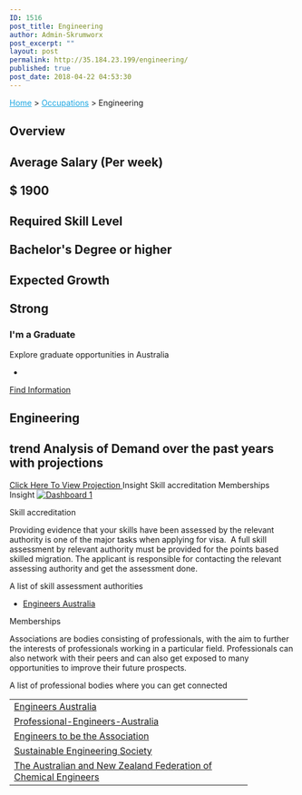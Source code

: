 ```yaml
---
ID: 1516
post_title: Engineering
author: Admin-Skrumworx
post_excerpt: ""
layout: post
permalink: http://35.184.23.199/engineering/
published: true
post_date: 2018-04-22 04:53:30
---
```

<p><a style="color: #1da7e2;" href="http://letsettle.net.au/">Home</a> &gt; <a style="color: #1da7e2;" href="http://letsettle.net.au/occupations/">Occupations</a> &gt; Engineering</p>		
			<h2>Overview</h2>		
			<h2>Average Salary (Per week)<br><br>$ 1900</h2>		
			<h2>Required Skill Level <br><br>Bachelor's Degree or higher</h2>		
			<h2>Expected Growth<br><br>Strong</h2>		
											<h3>I'm a Graduate</h3>
									Explore graduate opportunities in Australia 							
							<ul>
											<li>
																&nbsp;							
						</li>
									</ul>
									<a href="https://gradaustralia.com.au/search-jobs/areas-of-study/finance-accounting-economics-business-administration" target="_blank">Find Information</a>
			<h2>Engineering</h2>		
			<h2>trend Analysis of Demand over the past years with projections</h2>		
			<a href="#" role="button">
						Click Here To View Projection
					</a>
									Insight
									Skill accreditation
									Memberships
									Insight
					<noscript><a href='#'><img alt='Dashboard 1 ' src='https://public.tableau.com/static/images/En/Engineering2/Dashboard1/1_rss.png' style='border: none' /></a></noscript><object style="display: none;" width="300" height="150"><param name="host_url" value="https%3A%2F%2Fpublic.tableau.com%2F" /> <param name="embed_code_version" value="3" /> <param name="site_root" value="" /><param name="name" value="Engineering2/Dashboard1" /><param name="tabs" value="no" /><param name="toolbar" value="yes" /><param name="static_image" value="https://public.tableau.com/static/images/En/Engineering2/Dashboard1/1.png" /> <param name="animate_transition" value="yes" /><param name="display_static_image" value="yes" /><param name="display_spinner" value="yes" /><param name="display_overlay" value="yes" /><param name="display_count" value="yes" /></object><p></p>
									Skill accreditation
					<p>Providing evidence that your skills have been assessed by the relevant authority is one of the major tasks when applying for visa.  A full skill assessment by relevant authority must be provided for the points based skilled migration. The applicant is responsible for contacting the relevant assessing authority and get the assessment done. </p><p>A list of skill assessment authorities</p><ul><li><a href="https://www.engineersaustralia.org.au/" target="_blank" rel="noopener">Engineers Australia</a></li></ul>
									Memberships
					<p style="text-align: left;">Associations are bodies consisting of professionals, with the aim to further the interests of professionals working in a particular field. Professionals can also network with their peers and can also get exposed to many opportunities to improve their future prospects. </p><p style="text-align: left;">A list of professional bodies where you can get connected </p><table width="404"><tbody><tr><td width="404"><a href="https://www.engineersaustralia.org.au/" target="_blank" rel="noopener">Engineers Australia</a></td></tr><tr><td><a href="http://www.professionalengineers.org.au/" target="_blank" rel="noopener">Professional-Engineers-Australia</a></td></tr><tr><td><a href="http://www.professionalsaustralia.org.au/blog/engineers-association-professional-engineers-australia-apea/" target="_blank" rel="noopener">Engineers to be the Association</a></td></tr><tr><td><a href="https://www.seng.org.au/" target="_blank" rel="noopener">Sustainable Engineering Society</a></td></tr><tr><td><a href="http://www.anzfche.org/" target="_blank" rel="noopener">The Australian and New Zealand Federation of Chemical Engineers</a></td></tr></tbody></table>